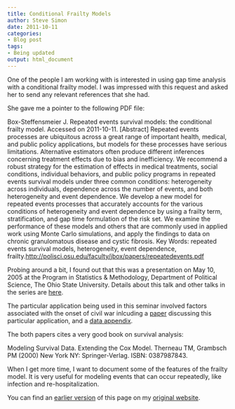 ```yaml
---
title: Conditional Frailty Models
author: Steve Simon
date: 2011-10-11
categories:
- Blog post
tags:
- Being updated
output: html_document
---
```


One of the people I am working with is interested in using gap time analysis with a conditional frailty model. I was impressed with this request and asked her to send any relevant references that she had.
<!---More--->

She gave me a pointer to the following PDF file:

Box-Steffensmeier J. Repeated events survival models: the conditional frailty model. Accessed on 2011-10-11. [Abstract] Repeated events processes are ubiquitous across a great range of important health, medical, and public policy applications, but models for these processes have serious limitations. Alternative estimators often produce different inferences concerning treatment effects due to bias and inefficiency. We recommend a robust strategy for the estimation of effects in medical treatments, social conditions, individual behaviors, and public policy programs in repeated events survival models under three common conditions: heterogeneity across individuals, dependence across the number of events, and both heterogeneity and event dependence. We develop a new model for repeated events processes that accurately accounts for the various conditions of heterogeneity and event dependence by using a frailty term, stratification, and gap time formulation of the risk set. We examine the performance of these models and others that are commonly used in applied work using Monte Carlo simulations, and apply the findings to data on chronic granulomatous disease and cystic fibrosis. Key Words: repeated events survival models, heterogeneity, event dependence, frailty.http://polisci.osu.edu/faculty/jbox/papers/repeatedevents.pdf

Probing around a bit, I found out that this was a presentation on May 10, 2005 at the Program in Statistics & Methodology, Department of Political Science, The Ohio State University. Details about this talk and other talks in the series are [here][osu1].

The particular application being used in this seminar involved factors associated with the onset of civil war inlcuding a [paper][osu2] discussing this particular application, and a [data appendix][osu3].

The both papers cites a very good book on survival analysis:

Modeling Survival Data. Extending the Cox Model. Therneau TM, Grambsch PM (2000) New York NY: Springer-Verlag. ISBN: 0387987843.

When I get more time, I want to document some of the features of the frailty model. It is very useful for modeling events that can occur repeatedly, like infection and re-hospitalization.

You can find an [earlier version][sim1] of this page on my [original website][sim2].

[sim1]: http://www.pmean.com/06/FrailtyModel.html
[sim2]: http://www.pmean.com/original_site.html 

[osu1]: http://psweb.sbs.ohio-state.edu/prism/sseries.htm
[osu2]: http://psweb.sbs.ohio-state.edu/prism/civil_peace_m16.pdf
[osu3]: http://psweb.sbs.ohio-state.edu/prism/Data_Appendix_1.pdf
